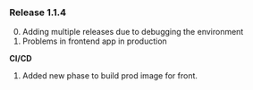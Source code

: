 ### Release 1.1.4

0. Adding multiple releases due to debugging the environment
0. Problems in frontend app in production

**CI/CD**
1. Added new phase to build prod image for front.